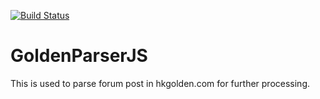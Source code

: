 [![Build Status](https://travis-ci.org/mcfung/GoldenParserJS.svg?branch=master)](https://travis-ci.org/mcfung/GoldenParserJS)

GoldenParserJS
==============

This is used to parse forum post in hkgolden.com for further processing.
